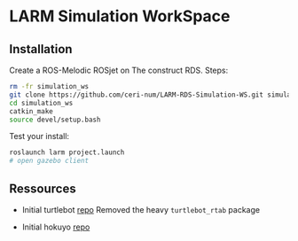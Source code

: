 # LARM Simulation WorkSpace

## Installation

Create a ROS-Melodic ROSjet on The construct RDS. Steps:

```bash
rm -fr simulation_ws
git clone https://github.com/ceri-num/LARM-RDS-Simulation-WS.git simulation_ws
cd simulation_ws
catkin_make
source devel/setup.bash
```

Test your install:

```bash
roslaunch larm project.launch
# open gazebo client 
```

## Ressources

- Initial turtlebot [repo](https://aezquerro@bitbucket.org/theconstructcore/turtlebot.git)
    Removed the heavy `turtlebot_rtab` package

- Initial hokuyo [repo](https://bitbucket.org/theconstructcore/hokuyo_model.git)

